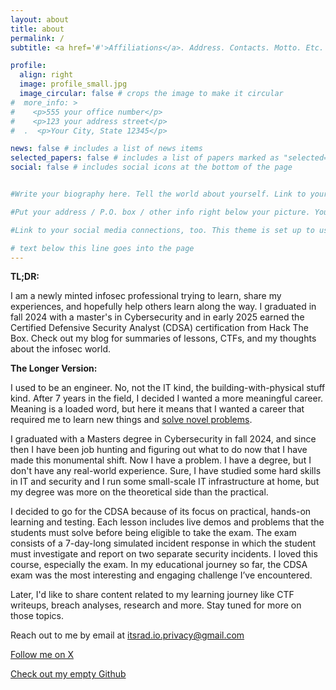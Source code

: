 ```yaml
---
layout: about
title: about
permalink: /
subtitle: <a href='#'>Affiliations</a>. Address. Contacts. Motto. Etc.

profile:
  align: right
  image: profile_small.jpg
  image_circular: false # crops the image to make it circular
#  more_info: >
#    <p>555 your office number</p>
#    <p>123 your address street</p>
#  .  <p>Your City, State 12345</p>

news: false # includes a list of news items
selected_papers: false # includes a list of papers marked as "selected={true}"
social: false # includes social icons at the bottom of the page


#Write your biography here. Tell the world about yourself. Link to your favorite [subreddit](http://reddit.com). You can put a picture in, too. The code is already in, just name your picture `prof_pic.jpg` and put it in the `img/` folder.

#Put your address / P.O. box / other info right below your picture. You can also disable any of these elements by editing `profile` property of the YAML header of your `_pages/about.md`. Edit `_bibliography/papers.bib` and Jekyll will render your [publications page](/al-folio/publications/) automatically.

#Link to your social media connections, too. This theme is set up to use [Font Awesome icons](https://fontawesome.com/) and [Academicons](https://jpswalsh.github.io/academicons/), like the ones below. Add your Facebook, Twitter, LinkedIn, Google Scholar, or just disable all of them.

# text below this line goes into the page
---
```


**TL;DR:**

I am a newly minted infosec professional trying to learn, share my experiences, and hopefully help others learn along the way. I graduated in fall 2024 with a master's in Cybersecurity and in early 2025 earned the Certified Defensive Security Analyst (CDSA) certification from Hack The Box. Check out my blog for summaries of lessons, CTFs, and my thoughts about the infosec world.

**The Longer Version:**

I used to be an engineer. No, not the IT kind, the building-with-physical stuff kind. After 7 years in the field, I decided I wanted a more meaningful career. Meaning is a loaded word, but here it means that I wanted a career that required me to learn new things and [solve novel problems](https://www.youtube.com/watch?v=wGP1Tm8xyPI).

I graduated with a Masters degree in Cybersecurity in fall 2024, and since then I have been job hunting and figuring out what to do now that I have made this monumental shift. Now I have a problem. I have a degree, but I don't have any real-world experience. Sure, I have studied some hard skills in IT and security and I run some small-scale IT infrastructure at home, but my degree was more on the theoretical side than the practical.

I decided to go for the CDSA because of its focus on practical, hands-on learning and testing. Each lesson includes live demos and problems that the students must solve before being eligible to take the exam. The exam consists of a 7-day-long simulated incident response in which the student must investigate and report on two separate security incidents. I loved this course, especially the exam. In my educational journey so far, the CDSA exam was the most interesting and engaging challenge I’ve encountered.

Later, I'd like to share content related to my learning journey like CTF writeups, breach analyses, research and more. Stay tuned for more on those topics.

Reach out to me by email at itsrad.io.privacy@gmail.com

[Follow me on X](https://x.com/its_rad_io)

[Check out my empty Github](https://github.com/its-radio)

